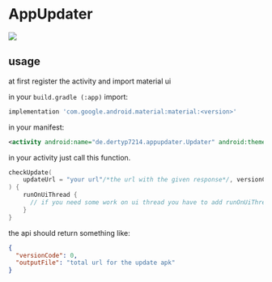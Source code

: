 # AppUpdater

[![](https://jitpack.io/v/DerTyp7214/AppUpdater.svg)](https://jitpack.io/#DerTyp7214/AppUpdater)


## usage

at first register the activity and import material ui

in your `build.gradle (:app)` import:

```gradle
implementation 'com.google.android.material:material:<version>'
```

in your manifest:

```xml
<activity android:name="de.dertyp7214.appupdater.Updater" android:theme="@style/AppUpdaterTheme" />
```

in your activity just call this function.

```kotlin
checkUpdate(
    updateUrl = "your url"/*the url with the given response*/, versionCode = BuildConfig.VERSION_CODE/*curren versioncode*/, forceUpdate = false/*<(true|false) wont let the user back>*/
) {
    runOnUiThread {
      // if you need some work on ui thread you have to add runOnUiThread
    }
}
```

the api should return something like:

```json
{
  "versionCode": 0,
  "outputFile": "total url for the update apk"
}
```
